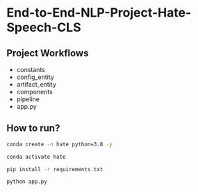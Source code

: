 # End-to-End-NLP-Project-Hate-Speech-CLS

## Project Workflows

 - constants
 - config_entity
 - artifact_entity
 - components
 - pipeline
 - app.py

## How to run?

```bash
conda create -n hate python=3.8 -y
```

```bash
conda activate hate
```

```bash
pip install -r requirements.txt
```

```bash
python app.py
```